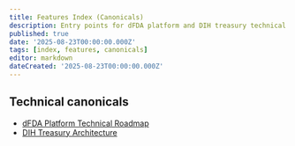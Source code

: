 ```yaml
---
title: Features Index (Canonicals)
description: Entry points for dFDA platform and DIH treasury technical canonicals.
published: true
date: '2025-08-23T00:00:00.000Z'
tags: [index, features, canonicals]
editor: markdown
dateCreated: '2025-08-23T00:00:00.000Z'
---
```


## Technical canonicals

- [dFDA Platform Technical Roadmap](./dfda-roadmap.md)
- [DIH Treasury Architecture](./treasury/dih-treasury-architecture.md)

